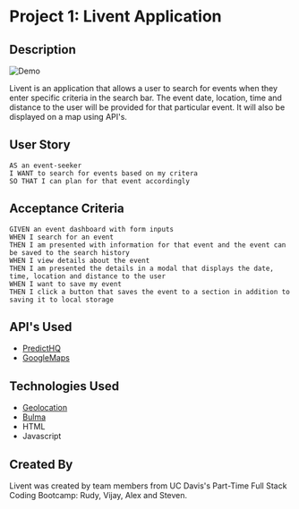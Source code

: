 # Project 1: Livent Application

## Description

![Demo](assets/Livent.gif)

Livent is an application that allows a user to search for events when they enter specific criteria in the search bar. The event date, location, time and distance to the user will be provided for that particular event. It will also be displayed on a map using API's.

## User Story
```
AS an event-seeker
I WANT to search for events based on my critera
SO THAT I can plan for that event accordingly
```

## Acceptance Criteria
```
GIVEN an event dashboard with form inputs
WHEN I search for an event
THEN I am presented with information for that event and the event can be saved to the search history
WHEN I view details about the event
THEN I am presented the details in a modal that displays the date, time, location and distance to the user
WHEN I want to save my event
THEN I click a button that saves the event to a section in addition to saving it to local storage
```

## API's Used
* [PredictHQ](https://www.predicthq.com/api)
* [GoogleMaps](https://developers.google.com/maps/documentation)

## Technologies Used
* [Geolocation](https://developers.google.com/maps/documentation/geolocation/overview)
* [Bulma](https://bulma.io/)
* HTML
* Javascript

## Created By
Livent was created by team members from UC Davis's Part-Time Full Stack Coding Bootcamp: Rudy, Vijay, Alex and Steven.
